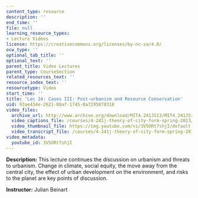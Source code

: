 ```yaml
---
content_type: resource
description: ''
end_time: ''
file: null
learning_resource_types:
- Lecture Videos
license: https://creativecommons.org/licenses/by-nc-sa/4.0/
ocw_type: ''
optional_tab_title: ''
optional_text: ''
parent_title: Video Lectures
parent_type: CourseSection
related_resources_text: ''
resource_index_text: ''
resourcetype: Video
start_time: ''
title: 'Lec 24: Cases III: Post-urbanism and Resource Conservation'
uid: 93ae434e-2621-08af-1745-8a7295078318
video_files:
  archive_url: http://www.archive.org/download/MIT4.241JS13/MIT4_241JS13_lec24_300k.mp4
  video_captions_file: /courses/4-241j-theory-of-city-form-spring-2013/78ece72231885ffeb684eb0905fe6da9_3V5ORt7shjI.vtt
  video_thumbnail_file: https://img.youtube.com/vi/3V5ORt7shjI/default.jpg
  video_transcript_file: /courses/4-241j-theory-of-city-form-spring-2013/6bfdb452495f9b1e42329e06224c6323_3V5ORt7shjI.pdf
video_metadata:
  youtube_id: 3V5ORt7shjI
---
```


**Description:** This lecture continues the discussion on urbanism and threats to urbanism. Change in climate, social equity, the move away from the central city, the effect of urban development on the environment, and risks to the planet are key points of discussion.

**Instructor:** Julian Beinart

